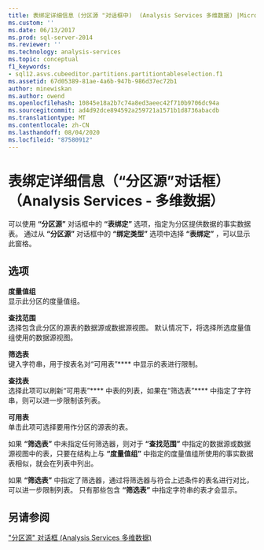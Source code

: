 ```yaml
---
title: 表绑定详细信息 (分区源 "对话框中)  (Analysis Services 多维数据) |Microsoft Docs
ms.custom: ''
ms.date: 06/13/2017
ms.prod: sql-server-2014
ms.reviewer: ''
ms.technology: analysis-services
ms.topic: conceptual
f1_keywords:
- sql12.asvs.cubeeditor.partitions.partitiontableselection.f1
ms.assetid: 67d05389-81ae-4a6b-947b-986d37ec72b1
author: minewiskan
ms.author: owend
ms.openlocfilehash: 10845e18a2b7c74a8ed3aeec42f710b9706dc94a
ms.sourcegitcommit: ad4d92dce894592a259721a1571b1d8736abacdb
ms.translationtype: MT
ms.contentlocale: zh-CN
ms.lasthandoff: 08/04/2020
ms.locfileid: "87580912"
---
```

# <a name="table-binding-detail-partition-source-dialog-box-analysis-services---multidimensional-data"></a>表绑定详细信息（“分区源”对话框）（Analysis Services - 多维数据）
  可以使用 **“分区源”** 对话框中的 **“表绑定”** 选项，指定为分区提供数据的事实数据表。 通过从 **“分区源”** 对话框中的 **“绑定类型”** 选项中选择 **“表绑定”** ，可以显示此窗格。  
  
## <a name="options"></a>选项  
 **度量值组**  
 显示此分区的度量值组。  
  
 **查找范围**  
 选择包含此分区的源表的数据源或数据源视图。 默认情况下，将选择所选度量值组使用的数据源视图。  
  
 **筛选表**  
 键入字符串，用于按表名对“可用表”**** 中显示的表进行限制。  
  
 **查找表**  
 选择此项可以刷新“可用表”**** 中表的列表，如果在“筛选表”**** 中指定了字符串，则可以进一步限制该列表。  
  
 **可用表**  
 单击此项可选择要用作分区的源表的表。  
  
 如果 **“筛选表”** 中未指定任何筛选器，则对于 **“查找范围”** 中指定的数据源或数据源视图中的表，只要在结构上与 **“度量值组”** 中指定的度量值组所使用的事实数据表相似，就会在列表中列出。  
  
 如果 **“筛选表”** 中指定了筛选器，通过将筛选器与符合上述条件的表名进行对比，可以进一步限制列表。 只有那些包含 **“筛选表”** 中指定字符串的表才会显示。  
  
## <a name="see-also"></a>另请参阅  
 ["分区源" 对话框 &#40;Analysis Services 多维数据&#41;](partition-source-dialog-box-analysis-services-multidimensional-data.md)  
  
  
